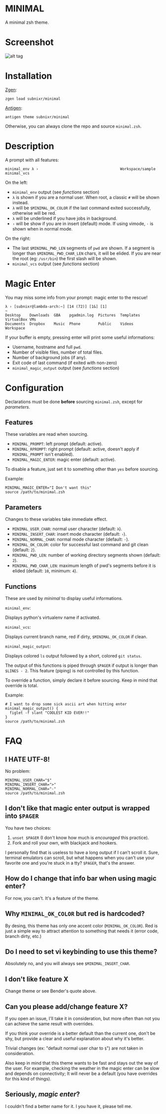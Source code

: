 # MINIMAL
A minimal zsh theme.

# Screenshot
![alt tag](http://i.imgur.com/IdVHRIU.png)

# Installation
[Zgen](https://github.com/tarjoilija/zgen):
```
zgen load subnixr/minimal
```

[Antigen](https://github.com/zsh-users/antigen):
```
antigen theme subnixr/minimal
```

Otherwise, you can always clone the repo and source `minimal.zsh`.

# Description
A prompt with all features:
```
minimal_env λ ›                                     Workspace/sample minimal_vcs
```
On the left:

- `minimal_env` output (see *functions* section)
- `λ` is shown if you are a normal user. When root, a classic `#` will be shown
instead.
- `λ` will be `$MINIMAL_OK_COLOR` if the last command exited successfully, 
otherwise will be red.
- `λ` will be underlined if you have jobs in background.
- `›` will be show if you are in insert (default) mode. If using vimode, `·` 
is shown when in normal mode.

On the right:

- The last `$MINIMAL_PWD_LEN` segments of `pwd` are shown. If a segment is 
longer than `$MINIMAL_PWD_CHAR_LEN` chars, it will be elided. If you are near 
the root (eg: `/usr/bin`) the first slash will be shown.
- `minimal_vcs` output (see *functions* section)

# Magic Enter
You may miss some info from your prompt: magic enter to the rescue!
```
λ › [subnixr@lambda-arch:~] [14 (72)] [1&] [1]                                ~
Desktop    Downloads  GBA    pgadmin.log  Pictures  Templates  VirtualBox VMs
Documents  Dropbox    Music  Phone        Public    Videos     Workspace
```
If your buffer is empty, pressing enter will print some useful informations:

- Username, hostname and full `pwd`.
- Number of visible files, number of total files.
- Number of background jobs (if any).
- Exit code of last command (if exited with non-zero)
- `minimal_magic_output` output (see *functions* section)

# Configuration
Declarations must be done **before** sourcing `minimal.zsh`, except for 
*parameters*.

## Features
These variables are read when sourcing.

- `MINIMAL_PROMPT`: left prompt (default: active).
- `MINIMAL_RPROMPT`: right prompt (default: active, doesn't apply if 
`MINIMAL_PROMPT` isn't enabled).
- `MINIMAL_MAGIC_ENTER`: magic enter (default: active).

To disable a feature, just set it to something other than `yes` before sourcing.

Example:
```
MINIMAL_MAGIC_ENTER="I Don't want this"
source /path/to/minimal.zsh
```

## Parameters
Changes to these variables take immediate effect.

- `MINIMAL_USER_CHAR`: normal user character (default: `λ`).
- `MINIMAL_INSERT_CHAR`: insert mode character (default: `›`).
- `MINIMAL_NORMAL_CHAR`: normal mode character (default: `·`).
- `MINIMAL_OK_COLOR`: color for successful last command and git clean 
(default: `2`).
- `MINIMAL_PWD_LEN`: number of working directory segments shown (default: `2`).
- `MINIMAL_PWD_CHAR_LEN`: maximum length of pwd's segments before it is elided
(default: `10`, minimum: `4`).

## Functions
These are used by *minimal* to display useful informations.

`minimal_env`: 

Displays python's virtualenv name if activated.

`minimal_vcs`:

Displays current branch name, red if dirty, `$MINIMAL_OK_COLOR` if clean.

`minimal_magic_output`:

Displays colored `ls` output followed by a short, colored `git status`.

The output of this functions is piped through `$PAGER` if output is longer 
than `$LINES - 2`. This feature (piping) is not controlled by this function.

To override a function, simply declare it before sourcing. Keep in mind that 
override is total.

Example:
```
# I want to drop some sick ascii art when hitting enter
minimal_magic_output() {
  figlet -f slant "COOLEST KID EVER!!"
}
source /path/to/minimal.zsh
```

# FAQ

## I HATE UTF-8!
No problem:
```
MINIMAL_USER_CHAR="$"
MINIMAL_INSERT_CHAR=">"
MINIMAL_NORMAL_CHAR="-"
source /path/to/minimal.zsh
```

## I don't like that magic enter output is wrapped into `$PAGER`
You have two choices:

1. `unset $PAGER` (I don't know how much is *encouraged* this practice).
2. Fork and roll your own, with blackjack and hookers.

I personally find that is useless to have a long output if I can't scroll it.
Sure, terminal emulators can scroll, but what happens when you can't use your 
favorite one and you're stuck in a tty? `$PAGER`, that's the answer.

## How do I change that info bar when using magic enter?
For now, you can't. It's a feature of the theme.

## Why `MINIMAL_OK_COLOR` but red is hardcoded?
By desing, this theme has only one accent color (`MINIMAL_OK_COLOR`).
Red is just a simple way to attract attention to something that needs it (error 
code, branch dirty, etc.)

## Do I need to set vi keybinding to use this theme?
Absolutely no, and you will always see `$MINIMAL_INSERT_CHAR`.

## I don't like feature X
Change theme or see Bender's quote above.

## Can you please add/change feature X?
If you open an issue, I'll take it in consideration, but more often than not 
you can achieve the same result with overrides.

If you think your override is a better default than the current one, don't be 
shy, but provide a clear and useful explanation about why it's better.

Trivial changes (ex: "default normal user char to `$`") are not taken in 
consideration.

Also keep in mind that this theme wants to be fast and stays out the way of the 
user. For example, checking the weather in the magic enter can be slow and 
depends on connectivity; It will never be a default (you have overrides for 
this kind of things).

## Seriously, *magic enter*?
I couldn't find a better name for it. I you have it, please tell me.
